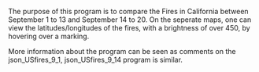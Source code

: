 The purpose of this program is to compare the Fires in California between
September 1 to 13 and September 14 to 20. 
On the seperate maps, one can view the latitudes/longitudes of the fires,
with a brightness of over 450, by hovering over a marking. 

More information about the program can be seen as comments on the json_USfires_9_1,
json_USfires_9_14 program is similar.